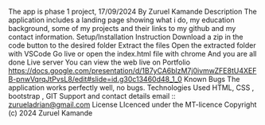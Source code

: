The app is phase 1 project, 17/09/2024
By Zuruel Kamande
Description
The application includes a landing page showing what i do, my education background, some of my projects and their links to my github and my contact information.
Setup/Installation Instruction
Download a zip in the code button to the desired folder
Extract the files
Open the extracted folder with VSCode
Go live or open the index.html file with chrome
And you are all done
Live server
You can view the web live on Portfolio
https://docs.google.com/presentation/d/1B7yCA6blzM7j0ivmwZFE8tU4XEFB-pnwVqrqJtPvsL8/edit#slide=id.g30c13460d48_1_0
Known Bugs
The application works perfectly well, no bugs.
Technologies Used
HTML, CSS , bootstrap , GIT
Support and contact details
email :: zurueladrian@gmail.com
License
LIcenced under the MT-licence
Copyright (c) 2024 Zuruel Kamande
